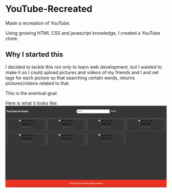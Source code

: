 # YouTube-Recreated
Made a recreation of YouTube.


Using growing HTML CSS and javascript knowledge, I created a YouTube clone.

## Why I started this
I decided to tackle this not only to learn web development, but I wanted to make it so I could upload pictures and videos of my friends and I and set tags for each picture so that searching certain words, returns pictures/videos related to that.

This is the eventual goal.

Here is what it looks like:
![Homepage screenshot](images/home-SS.png)
